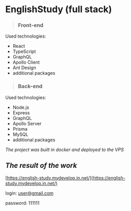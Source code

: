 # EnglishStudy (full stack)

> ### Front-end

Used technologies:
* React
* TypeScript
* GraphQL
* Apollo Client
* Ant Design
* additional packages

> ### Back-end
Used technologies:
* Node.js
* Express
* GraphQL
* Apollo Server
* Prisma
* MySQL
* additional packages

*The project was built in docker and deployed to the VPS*

## ***The result of the work***
[https://english-study.mydevelop.in.net/](https://english-study.mydevelop.in.net/)

login: user@gmail.com

password: 111111

